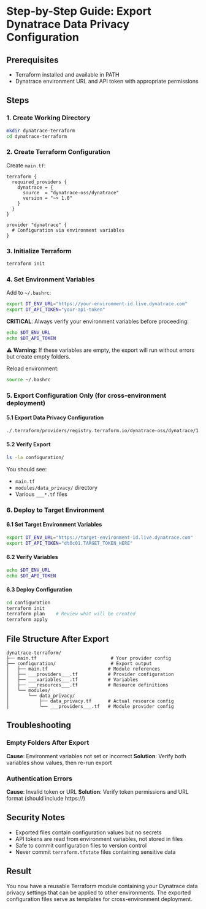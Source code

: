 # Step-by-Step Guide: Export Dynatrace Data Privacy Configuration

## Prerequisites
- Terraform installed and available in PATH
- Dynatrace environment URL and API token with appropriate permissions

## Steps

### 1. Create Working Directory
```bash
mkdir dynatrace-terraform
cd dynatrace-terraform
```

### 2. Create Terraform Configuration
Create `main.tf`:
```hcl
terraform {
  required_providers {
    dynatrace = {
      source  = "dynatrace-oss/dynatrace"
      version = "~> 1.0"
    }
  }
}

provider "dynatrace" {
  # Configuration via environment variables
}
```

### 3. Initialize Terraform
```bash
terraform init
```

### 4. Set Environment Variables
Add to `~/.bashrc`:
```bash
export DT_ENV_URL="https://your-environment-id.live.dynatrace.com"
export DT_API_TOKEN="your-api-token"
```

**CRITICAL**: Always verify your environment variables before proceeding:
```bash
echo $DT_ENV_URL
echo $DT_API_TOKEN
```

⚠️ **Warning**: If these variables are empty, the export will run without errors but create empty folders.

Reload environment:
```bash
source ~/.bashrc
```

### 5. Export Configuration Only (for cross-environment deployment)

#### 5.1 Export Data Privacy Configuration
```bash
./.terraform/providers/registry.terraform.io/dynatrace-oss/dynatrace/1.85.0/linux_amd64/terraform-provider-dynatrace_v1.85.0 -export dynatrace_data_privacy
```

#### 5.2 Verify Export
```bash
ls -la configuration/
```

You should see:
- `main.tf`
- `modules/data_privacy/` directory
- Various `___*.tf` files

### 6. Deploy to Target Environment

#### 6.1 Set Target Environment Variables
```bash
export DT_ENV_URL="https://target-environment-id.live.dynatrace.com"
export DT_API_TOKEN="dt0c01.TARGET_TOKEN_HERE"
```

#### 6.2 Verify Variables
```bash
echo $DT_ENV_URL
echo $DT_API_TOKEN
```

#### 6.3 Deploy Configuration
```bash
cd configuration
terraform init
terraform plan    # Review what will be created
terraform apply
```

## File Structure After Export

```
dynatrace-terraform/
├── main.tf                           # Your provider config
├── configuration/                    # Export output
│   ├── main.tf                      # Module references
│   ├── ___providers___.tf           # Provider configuration
│   ├── ___variables___.tf           # Variables
│   ├── ___resources___.tf           # Resource definitions
│   └── modules/
│       └── data_privacy/
│           ├── data_privacy.tf      # Actual resource config
│           └── ___providers___.tf   # Module provider config
```

## Troubleshooting

### Empty Folders After Export
**Cause**: Environment variables not set or incorrect
**Solution**: Verify both variables show values, then re-run export

### Authentication Errors
**Cause**: Invalid token or URL
**Solution**: Verify token permissions and URL format (should include https://)

## Security Notes

- Exported files contain configuration values but no secrets
- API tokens are read from environment variables, not stored in files
- Safe to commit configuration files to version control
- Never commit `terraform.tfstate` files containing sensitive data

## Result
You now have a reusable Terraform module containing your Dynatrace data privacy settings that can be applied to other environments. The exported configuration files serve as templates for cross-environment deployment.